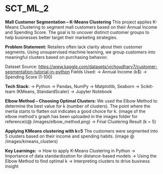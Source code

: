 # SCT_ML_2
**Mall Customer Segmentation – K-Means Clustering**
This project applies K-Means Clustering to segment mall customers based on their Annual Income and Spending Score. The goal is to uncover distinct customer groups to help businesses better target their marketing strategies.

**Problem Statement:**
Retailers often lack clarity about their customer segments. Using unsupervised machine learning, we group customers into meaningful clusters based on purchasing behavior.

Dataset Source:  https://www.kaggle.com/datasets/vjchoudhary7/customer-segmentation-tutorial-in-python
Fields Used:
-> Annual Income (k$)
-> Spending Score (1-100)

**Tech Stack:**
-> Python
-> Pandas, NumPy
-> Matplotlib, Seaborn
-> Scikit-learn (KMeans, StandardScaler)
-> Jupyter Notebook

**Elbow Method – Choosing Optimal Clusters:**
We used the Elbow Method to determine the best value for k (number of clusters). The point where the inertia starts to flatten out indicates a good choice for k.
(image of the elbow method's graph has been uploaded in the images folder for reference)(@ /images/elbow_method.png)
-> Final Clustering Result (k = 5)

**Applying KMeans clustering with k=5**
The customers were segmented into 5 clusters based on their income and spending habits.
(image @ /images/kmeans_clusters)

**Key Learnings:**
-> How to apply K-Means Clustering in Python
-> Importance of data standardization for distance-based models
-> Using the Elbow Method to find optimal k
-> Interpreting clusters to drive business insight

